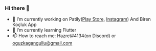 ### Hi there 👋

- 🔭 I’m currently working on Patily([Play Store](http://sesiniduydum.com/#/), [Instagram](https://www.instagram.com/petilla_turkiye/)) And Biren Koçluk App
- 🌱 I’m currently learning Flutter
- 📫 How to reach me: Hazret#4134(on Discord) or oguzkagangullu@gmail.com
